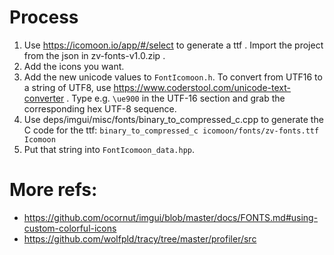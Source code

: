# Process

1. Use https://icomoon.io/app/#/select to generate a ttf . Import the project from the json in zv-fonts-v1.0.zip .
2. Add the icons you want.
3. Add the new unicode values to `FontIcomoon.h`. To convert from UTF16 to a string of UTF8, use https://www.coderstool.com/unicode-text-converter . Type e.g. `\ue900` in the UTF-16 section and grab the corresponding hex UTF-8 sequence.
4. Use deps/imgui/misc/fonts/binary_to_compressed_c.cpp to generate the C code for the ttf:
`binary_to_compressed_c icomoon/fonts/zv-fonts.ttf Icomoon`
5. Put that string into `FontIcomoon_data.hpp`.

# More refs:
- https://github.com/ocornut/imgui/blob/master/docs/FONTS.md#using-custom-colorful-icons
- https://github.com/wolfpld/tracy/tree/master/profiler/src



